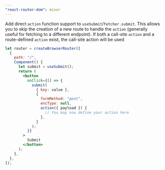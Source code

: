 ```yaml
---
"react-router-dom": minor
---
```


Add direct `action` function support to `useSubmit`/`fetcher.submit`. This allows you to skip the creation of a new route to handle the `action` (generally useful for fetching to a different endpoint). If both a call-site `action` and a route-defined `action` exist, the call-site action will be used

```jsx
let router = createBrowserRouter([
  {
    path: "/",
    Component() {
      let submit = useSubmit();
      return (
        <button
          onClick={() => {
            submit(
              { key: value },
              {
                formMethod: "post",
                encType: null,
                action({ payload }) {
                  // You may now define your action here
                },
              }
            );
          }}
        >
          Submit
        </button>
      );
    },
  },
]);
```
